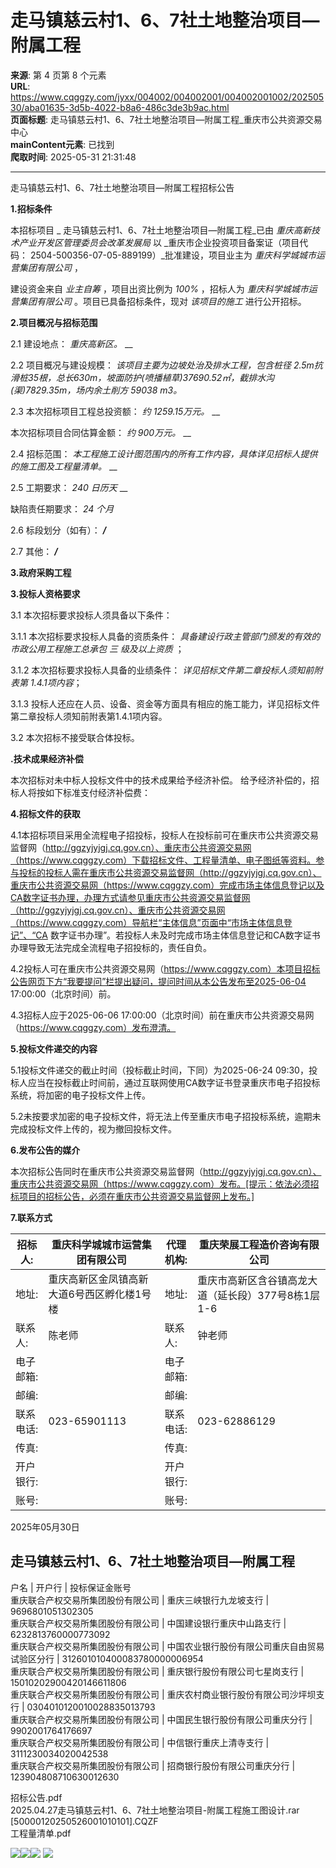 # 走马镇慈云村1、6、7社土地整治项目—附属工程

**来源**: 第 4 页第 8 个元素  
**URL**: https://www.cqggzy.com/jyxx/004002/004002001/004002001002/20250530/aba01635-3d5b-4022-b8a6-486c3de3b9ac.html  
**页面标题**: 走马镇慈云村1、6、7社土地整治项目—附属工程_重庆市公共资源交易中心  
**mainContent元素**: 已找到  
**爬取时间**: 2025-05-31 21:31:48

---

走马镇慈云村1、6、7社土地整治项目—附属工程招标公告

**1.招标条件**

本招标项目 _ 走马镇慈云村1、6、7社土地整治项目—附属工程_已由 _重庆高新技术产业开发区管理委员会改革发展局_ 以 _重庆市企业投资项目备案证（项目代码： 2504-500356-07-05-889199）_批准建设，项目业主为 _重庆科学城城市运营集团有限公司_ ，

建设资金来自 _业主自筹_ ，项目出资比例为 _100%_ ，招标人为 _重庆科学城城市运营集团有限公司_ 。项目已具备招标条件，现对 _该项目的施工_ 进行公开招标。

**2.项目概况与招标范围**

2.1 建设地点： _重庆高新区。_ __

2.2 项目概况与建设规模： _该项目主要为边坡处治及排水工程，包含桩径 2.5m抗滑桩35根，总长630m，坡面防护(喷播植草)37690.52㎡，截排水沟(渠)7829.35m，场内余土削方_ _59038_ _m3。_

2.3 本次招标项目工程总投资额： _约 1259.15万元。_ __

本次招标项目合同估算金额： _约 900万元。_ __

2.4 招标范围： _本工程施工设计图范围内的所有工作内容，具体详见招标人提供的施工图及工程量清单。_ __

2.5 工期要求： _240_ _日历天_ __

缺陷责任期要求： _24_ _个月_

2.6 标段划分（如有）： ___/___

2.7 其他： ___/___

**3.政府采购工程**

**3.投标人资格要求**

3.1 本次招标要求投标人须具备以下条件：

3.1.1 本次招标要求投标人具备的资质条件： _具备建设行政主管部门颁发的有效的市政公用工程施工总承包_ _三_ _级及以上资质_ ；

3.1.2 本次招标要求投标人具备的业绩条件： _详见招标文件第二章投标人须知前附表第 1.4.1项内容_；

3.1.3 投标人还应在人员、设备、资金等方面具有相应的施工能力，详见招标文件第二章投标人须知前附表第1.4.1项内容。

3.2 本次招标不接受联合体投标。

**.技术成果经济补偿**

本次招标对未中标人投标文件中的技术成果给予经济补偿。 给予经济补偿的，招标人将按如下标准支付经济补偿费： 

**4.招标文件的获取**

4.1本招标项目采用全流程电子招投标，投标人在投标前可在重庆市公共资源交易监督网（http://ggzyjyjgj.cq.gov.cn）、重庆市公共资源交易网（https://www.cqggzy.com）下载招标文件、工程量清单、电子图纸等资料。参与投标的投标人需在重庆市公共资源交易监督网（http://ggzyjyjgj.cq.gov.cn）、重庆市公共资源交易网（https://www.cqggzy.com）完成市场主体信息登记以及CA数字证书办理，办理方式请参见重庆市公共资源交易监督网（http://ggzyjyjgj.cq.gov.cn）、重庆市公共资源交易网（https://www.cqggzy.com）导航栏“主体信息”页面中“市场主体信息登记”、“CA 数字证书办理”。若投标人未及时完成市场主体信息登记和CA数字证书办理导致无法完成全流程电子招投标的，责任自负。

4.2投标人可在重庆市公共资源交易网（https://www.cqggzy.com）本项目招标公告网页下方“我要提问”栏提出疑问，提问时间从本公告发布至2025-06-04 17:00:00（北京时间）前。

4.3招标人应于2025-06-06 17:00:00（北京时间）前在重庆市公共资源交易网（https://www.cqggzy.com）发布澄清。

**5.投标文件递交的内容**

5.1投标文件递交的截止时间（投标截止时间，下同）为2025-06-24 09:30，投标人应当在投标截止时间前，通过互联网使用CA数字证书登录重庆市电子招投标系统，将加密的电子投标文件上传。

5.2未按要求加密的电子投标文件，将无法上传至重庆市电子招投标系统，逾期未完成投标文件上传的，视为撤回投标文件。

**6.发布公告的媒介**

本次招标公告同时在重庆市公共资源交易监督网（http://ggzyjyjgj.cq.gov.cn）、重庆市公共资源交易网（https://www.cqggzy.com）发布。[提示：依法必须招标项目的招标公告，必须在重庆市公共资源交易监督网上发布。] 

**7.联系方式**

招标人: | 重庆科学城城市运营集团有限公司 | 代理机构: |  重庆荣展工程造价咨询有限公司   
---|---|---|---  
地址: |  重庆高新区金凤镇高新大道6号西区孵化楼1号楼 | 地址: |  重庆市高新区含谷镇高龙大道（延长段）377号8栋1层1-6  
联系人: |  陈老师  | 联系人: |  钟老师   
电子邮箱: |  | 电子邮箱: |   
邮编: |  | 邮编: |   
联系电话: |  023-65901113  | 联系电话: |  023-62886129   
传真: |  | 传真: |   
开户银行: |  | 开户银行: |   
账号: |  | 账号: |   
  
2025年05月30日 

  
走马镇慈云村1、6、7社土地整治项目—附属工程  
---  
户名 | 开户行 | 投标保证金账号  
重庆联合产权交易所集团股份有限公司 | 重庆三峡银行九龙坡支行 | 9696801051302305  
重庆联合产权交易所集团股份有限公司 | 中国建设银行重庆中山路支行 | 6232813760000773092  
重庆联合产权交易所集团股份有限公司 | 中国农业银行股份有限公司重庆自由贸易试验区分行 | 312601010400083780000006954  
重庆联合产权交易所集团股份有限公司 | 重庆银行股份有限公司七星岗支行 | 15010202900420146611806  
重庆联合产权交易所集团股份有限公司 | 重庆农村商业银行股份有限公司沙坪坝支行 | 0304010120010028835013793  
重庆联合产权交易所集团股份有限公司 | 中国民生银行股份有限公司重庆分行 | 9902001764176697  
重庆联合产权交易所集团股份有限公司 | 中信银行重庆上清寺支行 | 3111230034020042538  
重庆联合产权交易所集团股份有限公司 | 招商银行股份有限公司重庆分行 | 123904808710630012630  
  
  
  
招标公告.pdf    
2025.04.27走马镇慈云村1、6、7社土地整治项目-附属工程施工图设计.rar    
[50000120250526001010101].CQZF    
工程量清单.pdf    
  
  
  
  
[![](https://ztb.cqggzy.com/CQTPFrame/css/img/tiwen.png)](http://ztb.cqggzy.com/CQTPFrame/jsgcztbmis2/pages/onlinetiwen/OnLineTiWen_Detail?GongGaoGuid=aba01635-3d5b-4022-b8a6-486c3de3b9ac)[![](https://ztb.cqggzy.com/CQTPFrame/css/img/baohan.png)](https://jrfw.cqggzy.com)[![](https://ztb.cqggzy.com/CQTPFrame/css/img/zbgg.png)](https://www.cqggzy.com/bszn/007009/007009005/20191009/8fc81c47-6ef5-4a6f-966c-1360506afdde.html) [![](https://ztb.cqggzy.com/CQTPFrame/css/img/dayi.png)](https://www.cqggzy.com/bszn/007009/007009005/20191009/8fc81c47-6ef5-4a6f-966c-1360506afdde.html)

